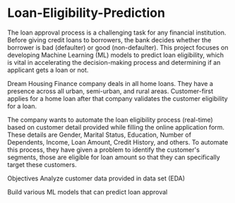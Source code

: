 # Loan-Eligibility-Prediction

The loan approval process is a challenging task for any financial institution. Before giving credit loans to borrowers, the bank decides whether the borrower is bad (defaulter) or good (non-defaulter). This project focuses on developing Machine Learning (ML) models to predict loan eligibility, which is vital in accelerating the decision-making process and determining if an applicant gets a loan or not.

Dream Housing Finance company deals in all home loans. They have a presence across all urban, semi-urban, and rural areas. Customer-first applies for a home loan after that company validates the customer eligibility for a loan.

The company wants to automate the loan eligibility process (real-time) based on customer detail provided while filling the online application form. These details are Gender, Marital Status, Education, Number of Dependents, Income, Loan Amount, Credit History, and others. To automate this process, they have given a problem to identify the customer's segments, those are eligible for loan amount so that they can specifically target these customers.

Objectives
Analyze customer data provided in data set (EDA)

Build various ML models that can predict loan approval
